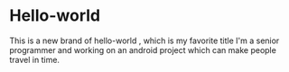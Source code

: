# Hello-world
This is a new brand of hello-world , which is my favorite title 
I'm a senior programmer and working on an android project which can make people travel in time.
